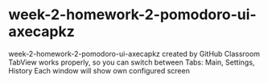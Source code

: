 # week-2-homework-2-pomodoro-ui-axecapkz
week-2-homework-2-pomodoro-ui-axecapkz created by GitHub Classroom
TabView works properly, so you can switch between Tabs: Main, Settings, History
Each window will show own configured screen
